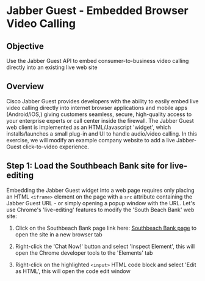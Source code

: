 # Jabber Guest - Embedded Browser Video Calling

## Objective

Use the Jabber Guest API to embed consumer-to-business video calling directly into an existing live web site

## Overview

Cisco Jabber Guest provides developers with the ability to easily embed live video calling directly into internet browser applications and mobile apps (Android/iOS,) giving customers seamless, secure, high-quality access to your enterprise experts or call center inside the firewall.  The Jabber Guest web client is implemented as an HTML/Javascript 'widget', which installs/launches a small plug-in and UI to handle audio/video calling.  In this exercise, we will modify an example company website to add a live Jabber-Guest click-to-video experience.


## Step 1: Load the Southbeach Bank site for live-editing

Embedding the Jabber Guest widget into a web page requires only placing an HTML `<iframe>` element on the page with a `src` attribute containing the Jabber Guest URL - or simply opening a popup window with the URL.  Let's use Chrome's 'live-editing' features to modify the 'South Beach Bank' web site:

1. Click on the Southbeach Bank page link here: <a href="posts/files/collab-jg/example/southbeach.html" title="Southbeach Bank Site" target="\_blank">Southbeach Bank page</a> to open the site in a new browser tab

2. Right-click the 'Chat Now!' button and select 'Inspect Element', this will open the Chrome developer tools to the 'Elements' tab

3. Right-click on the highlighted `<input>` HTML code block and select 'Edit as HTML', this will open the code edit window
